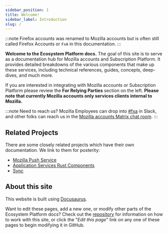 ```yaml
---
sidebar_position: 1
title: Welcome!
sidebar_label: Introduction
slug: /
---
```


:::note
Firefox accounts was renamed to Mozilla accounts but is often still called Firefox Accounts or `FxA` in this documentation.
:::

**Welcome to the Ecosystem Platform docs.** The goal of this site is to serve as a documentation hub for Mozilla accounts and Subscription Platform. It provides detailed breakdowns of the various components that make up these services, including technical references, guides, concepts, deep-dives, and much more.

If you are interested in integrating with Mozilla accounts or Subscription Platform please review the **For Relying Parties** section on the left.  **Please note that currently Mozilla accounts only services clients internal to Mozilla.**

:::note
Need to reach us? Mozilla Employees can drop into [#fxa](https://mozilla.slack.com/archives/C4D36CAJW) in Slack, and other folks can reach us in the [Mozilla accounts Matrix chat room](https://chat.mozilla.org/#/room/#fxa:mozilla.org).
:::

## Related Projects

There are some closely related projects which have their own documentation.  We link to them for posterity:

* [Mozilla Push Service](https://mozilla-push-service.readthedocs.io/en/latest/)
* [Application Services Rust Components](https://mozilla.github.io/application-services/book/index.html)
* [Sync](https://mozilla-services.readthedocs.io/en/latest/)

## About this site

This website is built using [Docusaurus](https://docusaurus.io/).

Want to edit these pages, add a new one, or modify other parts of the Ecosystem Platform docs? Check out the [repository](https://github.com/mozilla/ecosystem-platform) for information on how to work with this site, or click the "*Edit this page*" link on any one of these pages to begin modifying it in GitHub.
